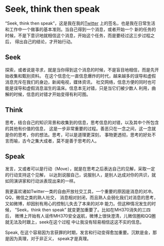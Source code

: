 # Seek, think then speak

“Seek, think then speak”，这是我在我的[Twitter](https://twitter.com/Weihui_Q)
上的签名，也是我在日常生活和工作中一个做事的基本准则。当自己得到一个消息，或者开始一个
新的任务的时候，不是下意识地就相信这个消息，开始这个任务，而是要经过这三步过程之后，
得出自己的结论，才开始行动。
<!--more-->

## **Seek**

探索，或者说是寻求，就是当你得到这个消息的时候，不是盲目地相信，而是先开始收集和甄别资料。
在这个信息化一直信息爆炸的时代，越来越多的误导和虚假消息充斥在我们的身边，新闻电视，媒体资讯，
社交网络，信息方便的同时也可能是误导和虚假消息滋生的温床。信息本无对错，只是当它们被少数人
利用，曲解的时候，信息的对错才开始变得有利可图。

## **Think**

思考，结合自己的知识背景和收集到的信息，思考信息的对错，以及其中个所包含的其他有价值的信息，
这是一步非常重要的过程。善恶只在一念之间，这一念就是你的思考，你的想法。思考，可以是道理更深刻，
事物更透彻，思考的好处不言而喻，古今之集大成者，莫不是善于思考的人。

## **Speak**

发言，又或者可以是行动（Move），就是在思考之后表达自己的见解，采取一定的行动支持这个见解，
以达到说服自己，说服别人，是别人达成对你的共识，就如同演讲家和行动派表现出来的一样。

我更喜欢诸如Twitter一类的自由开放社交工具，一个重要的原因是消息的对冲。QQ，微信之类的熟人社交，
消息相对封闭，而且熟人会弱化我们对消息的思考，又如微博，却因别有用心的控制儿失去了本来的对冲
能力。但这种情况发生的时候， “Seek，think then speak” 就变更加重要了。比如在MH370消失的三四后，
微博上开始有人谣传MH370安全返航，微博上很快澄清，儿微信圈和QQ圈就无法及时跟上，seek在这个过程
中让我没有轻易相信这这不实的信息。

Speak, 在这个容易因为言获罪的时期，发言和行动变得愈加重要。沉默是金，那是因为真理，对于非正义，
speak才是真理。

